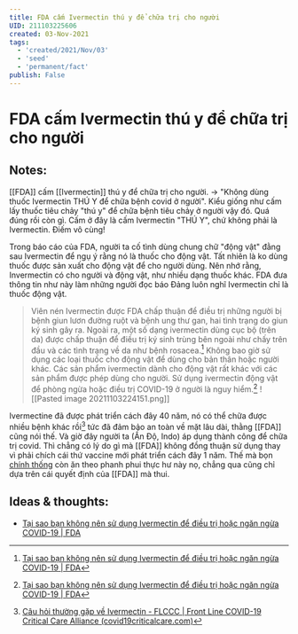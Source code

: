 ```yaml
---
title: FDA cấm Ivermectin thú y để chữa trị cho người
UID: 211103225606
created: 03-Nov-2021
tags:
  - 'created/2021/Nov/03'
  - 'seed'
  - 'permanent/fact'
publish: False
---
```

# FDA cấm Ivermectin thú y để chữa trị cho người

## Notes:
[[FDA]] cấm [[Ivermectin]] thú y để chữa trị cho người.
-> "Không dùng thuốc Ivermectin THÚ Y để chữa bệnh covid ở người". Kiểu giống như cấm lấy thuốc tiêu chảy "thú y" để chữa bệnh tiêu chảy ở người vậy đó. Quá đúng rồi còn gì. Cấm ở đây là cấm Ivermectin "THÚ Y", chứ không phải là Ivermectin. Điếm vô cùng!

Trong báo cáo của FDA, người ta cố tình dùng chung chữ "động vật" đằng sau Ivermectin để ngụ ý rằng nó là thuốc cho động vật. Tất nhiên là ko dùng thuốc được sản xuất cho động vật để cho người dùng. Nên nhớ rằng, Invermectin có cho người và động vật, như nhiều dạng thuốc khác. FDA đưa thông tin như này làm những người đọc báo Đảng luôn nghĩ Ivermectin chỉ là thuốc động vật.

> Viên nén Ivermectin được FDA chấp thuận để điều trị những người bị bệnh giun lươn đường ruột và bệnh ung thư gan, hai tình trạng do giun ký sinh gây ra. Ngoài ra, một số dạng ivermectin dùng cục bộ (trên da) được chấp thuận để điều trị ký sinh trùng bên ngoài như chấy trên đầu và các tình trạng về da như bệnh rosacea.[^fda]
> Không bao giờ sử dụng các loại thuốc cho động vật để dùng cho bản thân hoặc người khác. Các sản phẩm ivermectin dành cho động vật rất khác với các sản phẩm được phép dùng cho người. Sử dụng ivermectin động vật để phòng ngừa hoặc điều trị COVID-19 ở người là nguy hiểm.[^fda]
![[Pasted image 20211103224151.png]]

Ivermectine đã được phát triển cách đây 40 năm, nó có thể chữa được nhiều bệnh khác rồi[^4] tức đã đảm bảo an toàn về mặt lâu dài, thằng [[FDA]] cũng nói thế. Và giờ đây người ta (Ấn Độ, Indo) áp dụng thành công để chữa trị covid. Thì chẳng có lý do gì mà  [[FDA]] không đồng thuận sử dụng thay vì phải chích cái thứ vaccine mới phát triển cách đây 1 năm. Thế mà bọn [chính thống](https://plo.vn/quoc-te/thuc-hu-chuyen-dung-thuoc-tay-giun-ivermectin-tri-covid19-1013052.html) còn ăn theo phanh phui thực hư này nọ, chẳng qua cũng chỉ dựa trên cái quyết định của [[FDA]] mà thui. 

## Ideas & thoughts:

- [Tại sao bạn không nên sử dụng Ivermectin để điều trị hoặc ngăn ngừa COVID-19 | FDA](https://www.fda.gov/consumers/consumer-updates/tai-sao-ban-khong-nen-su-dung-ivermectin-de-dieu-tri-hoac-ngan-ngua-covid-19#:~:text=Vi%C3%AAn%20n%C3%A9n%20Ivermectin%20%C4%91%C6%B0%E1%BB%A3c%20FDA,v%E1%BB%81%20da%20nh%C6%B0%20b%E1%BB%87nh%20rosacea.)


[^fda]:[Tại sao bạn không nên sử dụng Ivermectin để điều trị hoặc ngăn ngừa COVID-19 | FDA](https://www.fda.gov/consumers/consumer-updates/tai-sao-ban-khong-nen-su-dung-ivermectin-de-dieu-tri-hoac-ngan-ngua-covid-19#:~:text=Vi%C3%AAn%20n%C3%A9n%20Ivermectin%20%C4%91%C6%B0%E1%BB%A3c%20FDA,v%E1%BB%81%20da%20nh%C6%B0%20b%E1%BB%87nh%20rosacea.)
[^4]:[Câu hỏi thường gặp về Ivermectin - FLCCC | Front Line COVID-19 Critical Care Alliance (covid19criticalcare.com)](https://covid19criticalcare.com/vi/ivermectin-trong-covid-19/c%C3%A2u-h%E1%BB%8Fi-th%C6%B0%E1%BB%9Dng-g%E1%BA%B7p-tr%C3%AAn-ivermectin/)
